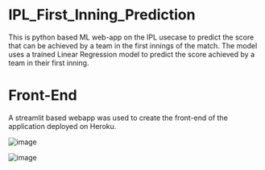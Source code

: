 # IPL_First_Inning_Prediction

This is python based ML web-app on the IPL usecase to predict the score that can be achieved by a team in the first innings of the match. The model uses a trained Linear Regression model to predict the score achieved by a team in their first inning.

# Front-End
A streamlit based webapp was used to create the front-end of the application deployed on Heroku.

![image](https://user-images.githubusercontent.com/63203344/123743580-0cd24680-d8cb-11eb-897c-04eb0c1126ac.png)

![image](https://user-images.githubusercontent.com/63203344/123743671-325f5000-d8cb-11eb-8aa6-4a72d3143026.png)

